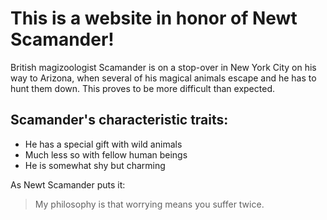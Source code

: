 # This is a website in honor of Newt Scamander!

British magizoologist Scamander is on a stop-over in New York City on his way to Arizona, when several of his magical animals escape and he has to hunt them down. This proves to be more difficult than expected.

## Scamander's characteristic traits:

* He has a special gift with wild animals
* Much less so with fellow human beings
* He is somewhat shy but charming

As Newt Scamander puts it:

>My philosophy is that worrying means you suffer twice.
